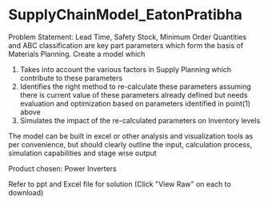 # SupplyChainModel_EatonPratibha

Problem Statement: Lead Time, Safety Stock, Minimum Order Quantities and ABC classification are key part parameters which form the basis of Materials Planning. Create a model which
<ol>
<li>Takes into account the various factors in Supply Planning which contribute to these parameters</li>
<li>Identifies the right method to re-calculate these parameters assuming there is current value of these parameters already defined but needs evaluation and optimization based on parameters identified in point(1) above</li>
<li>Simulates the impact of the re-calculated parameters on Inventory levels</li></ol>
The model can be built in excel or other analysis and visualization tools as per convenience, but should clearly outline the input, calculation process, simulation capabilities and stage wise output

Product chosen: Power Inverters


Refer to ppt and Excel file for solution (Click "View Raw" on each to download)
